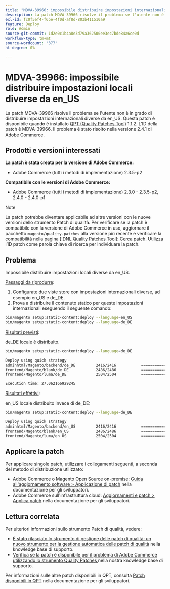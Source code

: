 ```yaml
---
title: "MDVA-39966: impossibile distribuire impostazioni internazionali diverse da en_US"
description: La patch MDVA-39966 risolve il problema se l'utente non è in grado di distribuire impostazioni internazionali diverse da en_US. Questa patch è disponibile quando è installato [Quality Patches Tool (QPT)](/help/announcements/adobe-commerce-announcements/magento-quality-patches-released-new-tool-to-self-serve-quality-patches.md) 1.1.2. L'ID della patch è MDVA-39966. Il problema è stato risolto nella versione 2.4.1 di Adobe Commerce.
exl-id: fc0f5ef4-f6be-4f0d-af8d-803b411510a9
feature: Deploy
role: Admin
source-git-commit: 1d2e0c1b4a8e3d79a362500ee3ec7bde84a6ce0d
workflow-type: tm+mt
source-wordcount: '377'
ht-degree: 0%

---
```


# MDVA-39966: impossibile distribuire impostazioni locali diverse da en_US

La patch MDVA-39966 risolve il problema se l&#39;utente non è in grado di distribuire impostazioni internazionali diverse da en_US. Questa patch è disponibile quando è installato [QPT (Quality Patches Tool)](/help/announcements/adobe-commerce-announcements/magento-quality-patches-released-new-tool-to-self-serve-quality-patches.md) 1.1.2. L&#39;ID della patch è MDVA-39966. Il problema è stato risolto nella versione 2.4.1 di Adobe Commerce.

## Prodotti e versioni interessati

**La patch è stata creata per la versione di Adobe Commerce:**

* Adobe Commerce (tutti i metodi di implementazione) 2.3.5-p2

**Compatibile con le versioni di Adobe Commerce:**

* Adobe Commerce (tutti i metodi di implementazione) 2.3.0 - 2.3.5-p2, 2.4.0 - 2.4.0-p1

>[!NOTE]
>
>La patch potrebbe diventare applicabile ad altre versioni con le nuove versioni dello strumento Patch di qualità. Per verificare se la patch è compatibile con la versione di Adobe Commerce in uso, aggiornare il pacchetto `magento/quality-patches` alla versione più recente e verificare la compatibilità nella pagina [[!DNL Quality Patches Tool]: Cerca patch](https://devdocs.magento.com/quality-patches/tool.html#patch-grid). Utilizza l’ID patch come parola chiave di ricerca per individuare la patch.

## Problema

Impossibile distribuire impostazioni locali diverse da en_US.

<u>Passaggi da riprodurre</u>:

1. Configurate due viste store con impostazioni internazionali diverse, ad esempio en_US e de_DE.
1. Prova a distribuire il contenuto statico per queste impostazioni internazionali eseguendo il seguente comando:

```bash
bin/magento setup:static-content:deploy --language=en_US
bin/magento setup:static-content:deploy --language=de_DE
```

<u>Risultati previsti</u>:

de_DE locale è distribuito.

```bash
bin/magento setup:static-content:deploy --language=de_DE

Deploy using quick strategy
adminhtml/Magento/backend/de_DE         2416/2416           ============================ 100%   9 secs
frontend/Magento/blank/de_DE            2486/2486           ============================ 100%   7 secs
frontend/Magento/luma/de_DE             2504/2504           ============================ 100%   8 secs

Execution time: 27.062166929245
```

<u>Risultati effettivi</u>:

en_US locale distribuito invece di de_DE:

```bash
bin/magento setup:static-content:deploy --language=de_DE

Deploy using quick strategy
adminhtml/Magento/backend/en_US         2416/2416           ============================ 100%   2 secs
frontend/Magento/blank/en_US            2486/2486           ============================ 100%   1 sec
frontend/Magento/luma/en_US             2504/2504           ============================ 100%   2 secs
```

## Applicare la patch

Per applicare singole patch, utilizzare i collegamenti seguenti, a seconda del metodo di distribuzione utilizzato:

* Adobe Commerce o Magento Open Source on-premise: [Guida all&#39;aggiornamento software > Applicazione di patch](https://devdocs.magento.com/guides/v2.4/comp-mgr/patching/mqp.html) nella documentazione per gli sviluppatori.
* Adobe Commerce sull&#39;infrastruttura cloud: [Aggiornamenti e patch > Applica patch](https://devdocs.magento.com/cloud/project/project-patch.html) nella documentazione per gli sviluppatori.

## Lettura correlata

Per ulteriori informazioni sullo strumento Patch di qualità, vedere:

* [È stato rilasciato lo strumento di gestione delle patch di qualità: un nuovo strumento per la gestione automatica delle patch di qualità](/help/announcements/adobe-commerce-announcements/magento-quality-patches-released-new-tool-to-self-serve-quality-patches.md) nella knowledge base di supporto.
* [Verifica se la patch è disponibile per il problema di Adobe Commerce utilizzando lo strumento Quality Patches ](/help/support-tools/patches-available-in-qpt-tool/check-patch-for-magento-issue-with-magento-quality-patches.md) nella nostra knowledge base di supporto.

Per informazioni sulle altre patch disponibili in QPT, consulta [Patch disponibili in QPT](https://devdocs.magento.com/quality-patches/tool.html#patch-grid) nella documentazione per gli sviluppatori.
